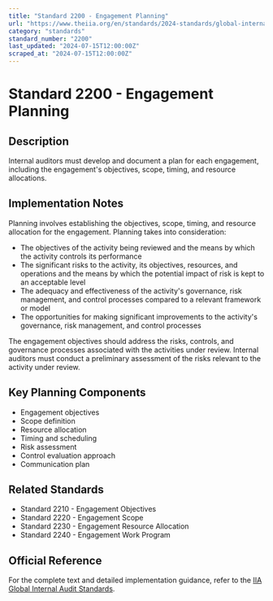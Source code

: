 ```yaml
---
title: "Standard 2200 - Engagement Planning"
url: "https://www.theiia.org/en/standards/2024-standards/global-internal-audit-standards/"
category: "standards"
standard_number: "2200"
last_updated: "2024-07-15T12:00:00Z"
scraped_at: "2024-07-15T12:00:00Z"
---
```


# Standard 2200 - Engagement Planning

## Description

Internal auditors must develop and document a plan for each engagement, including the engagement's objectives, scope, timing, and resource allocations.

## Implementation Notes

Planning involves establishing the objectives, scope, timing, and resource allocation for the engagement. Planning takes into consideration:

- The objectives of the activity being reviewed and the means by which the activity controls its performance
- The significant risks to the activity, its objectives, resources, and operations and the means by which the potential impact of risk is kept to an acceptable level
- The adequacy and effectiveness of the activity's governance, risk management, and control processes compared to a relevant framework or model
- The opportunities for making significant improvements to the activity's governance, risk management, and control processes

The engagement objectives should address the risks, controls, and governance processes associated with the activities under review. Internal auditors must conduct a preliminary assessment of the risks relevant to the activity under review.

## Key Planning Components

- Engagement objectives
- Scope definition
- Resource allocation
- Timing and scheduling
- Risk assessment
- Control evaluation approach
- Communication plan

## Related Standards

- Standard 2210 - Engagement Objectives
- Standard 2220 - Engagement Scope
- Standard 2230 - Engagement Resource Allocation
- Standard 2240 - Engagement Work Program

## Official Reference

For the complete text and detailed implementation guidance, refer to the [IIA Global Internal Audit Standards](https://www.theiia.org/en/standards/2024-standards/global-internal-audit-standards/).